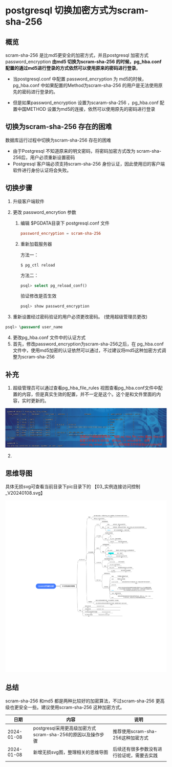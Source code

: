 # postgresql 切换加密方式为scram-sha-256



## 概览

scram-sha-256 是比md5更安全的加密方式，并且postgresql 加密方式 password_encryption **由md5 切换为scram-sha-256 的时候，pg_hba.conf 配置的通过md5进行登录的方式依然可以使用原来的密码进行登录**。 





* 当postgresql.conf 中配置 password_encryption 为 md5的时候，pg_hba.conf 中如果配置的Method为scram-sha-256 的用户是无法使用原先的密码进行登录的。

* 但是如果password_encryption 设置为scaram-sha-256 ，pg_hba.conf 配置中国METHOD 设置为md5的连接，依然可以使用原先的密码进行登录





## 切换为scram-sha-256 存在的困难

数据库运行过程中切换为scram-sha-256 存在的困难

* 由于Postgresql 不知道原来的明文密码，将密码加密方式改为 scram-sha-256后，用户必须重新设置密码
* Postgresql 客户端必须支持scram-sha-256 身份认证，因此使用旧的客户端软件进行身份认证将会失败。 



## 切换步骤

1. 升级客户端软件

2. 更改 password_encrytion 参数

   1. 编辑 $PGDATA目录下 postgresql.conf 文件

      ```postgresql.conf
      password_encryption = scram-sha-256
      ```

   2. 重新加载服务器

      方法一：

      ```shell
      $ pg_ctl reload 
      ```

      方法二：

      ```sql
      psql> select pg_reload_conf() 
      ```

      验证修改是否生效

      ```sql
      psql> show password_encryption 
      ```

3.  重新设置经过密码验证的用户必须更改密码。 (使用超级管理员更改)

```sql
psql> \password user_name
```

4.  更改pg_hba.conf 文件中的认证方式
   1.  首先，修改password_encryption为scram-sha-256之后，在 pg_hba.conf 文件中，使用md5加密的认证依然可以通过，不过建议将md5这种加密方式调整为scram-sha-256 





## 补充

1. 超级管理员可以通过查看pg_hba_file_rules 视图查看pg_hba.conf文件中配置的内容，但是真实生效的配置，并不一定是这个。这个是和文件里面的内容，实时更新的。 

<img src="./pic/01_查询pg中生效的hba配置信息_20240108224228.png"/>

2. 



## 思维导图

具体无损svg可查看当前目录下pic目录下的 【03_实例连接访问控制_V20240108.svg】



<img src="./pic/03_实例连接访问控制_V20240108.svg"/>

## 总结

scram-sha-256 和md5 都是两种比较好的加密算法，不过scram-sha-256 更高级也更安全一些。建议使用scram-sha-256 这种加密方式。 



| 日期       | 内容                                                        | 说明                                       |
| ---------- | ----------------------------------------------------------- | ------------------------------------------ |
| 2024-01-08 | postgresql采用更高级加密方式scram-sha-256的原因以及操作步骤 | 推荐使用scram-sha-256这种加密方式          |
| 2024-01-08 | 新增无损svg图，整理相关的思维导图                           | 后续还有很多参数没有进行验证呢，需要去实践 |
|            |                                                             |                                            |

